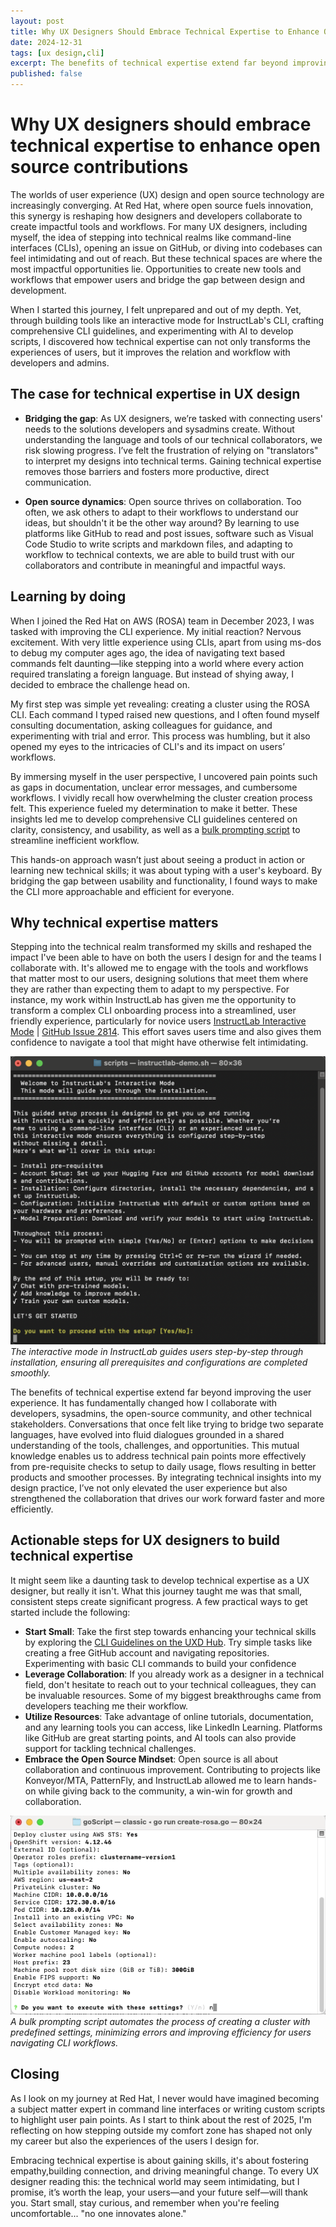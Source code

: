 ```yaml
---
layout: post
title: Why UX Designers Should Embrace Technical Expertise to Enhance Open Source Contributions
date: 2024-12-31
tags: [ux design,cli]
excerpt: The benefits of technical expertise extend far beyond improving the user experience. It has fundamentally changed how I collaborate with developers, sysadmins, the open-source community, and other technical stakeholders. Conversations that once felt like trying to bridge two separate languages, have evolved into fluid dialogues grounded in a shared understanding of the tools, challenges, and opportunities.
published: false
---
```


# Why UX designers should embrace technical expertise to enhance open source contributions

The worlds of user experience (UX) design and open source technology are increasingly converging. At Red Hat, where open source fuels innovation, this synergy is reshaping how designers and developers collaborate to create impactful tools and workflows. For many UX designers, including myself, the idea of stepping into technical realms like command-line interfaces (CLIs), opening an issue on GitHub, or diving into codebases can feel intimidating and out of reach. But these technical spaces are where the most impactful opportunities lie. Opportunities to create new tools and workflows that empower users and bridge the gap between design and development.

When I started this journey, I felt unprepared and out of my depth. Yet, through building tools like an interactive mode for InstructLab's CLI, crafting comprehensive CLI guidelines, and experimenting with AI to develop scripts, I discovered how technical expertise can not only transforms the experiences of users, but it improves the relation and workflow with developers and admins.

## The case for technical expertise in UX design
- **Bridging the gap**: As UX designers, we’re tasked with connecting users' needs to the solutions developers and sysadmins create. Without understanding the language and tools of our technical collaborators, we risk slowing progress. I’ve felt the frustration of relying on "translators" to interpret my designs into technical terms. Gaining technical expertise removes those barriers and fosters more productive, direct communication.

- **Open source dynamics**: Open source thrives on collaboration. Too often, we ask others to adapt to their workflows to understand our ideas, but shouldn't it be the other way around? By learning to use platforms like GitHub to read and post issues, software such as Visual Code Studio to write scripts and markdown files, and adapting to workflow to technical contexts, we are able to build trust with our collaborators and contribute in meaningful and impactful ways.

## Learning by doing
When I joined the Red Hat on AWS (ROSA) team in December 2023, I was tasked with improving the CLI experience. My initial reaction? Nervous excitement. With very little experience using CLIs, apart from using ms-dos to debug my computer ages ago, the idea of navigating text based commands felt daunting—like stepping into a world where every action required translating a foreign language. But instead of shying away, I decided to embrace the challenge head on.

My first step was simple yet revealing: creating a cluster using the ROSA CLI. Each command I typed raised new questions, and I often found myself consulting documentation, asking colleagues for guidance, and experimenting with trial and error. This process was humbling, but it also opened my eyes to the intricacies of CLI's and its impact on users’ workflows.

By immersing myself in the user perspective, I uncovered pain points such as gaps in documentation, unclear error messages, and cumbersome workflows. I vividly recall how overwhelming the cluster creation process felt. This experience fueled my determination to make it better. These insights led me to develop comprehensive CLI guidelines centered on clarity, consistency, and usability, as well as a <a href="https://github.com/JustinXHale/bulkprompting" target="_blank">bulk prompting script</a> to streamline inefficient workflow.

This hands-on approach wasn’t just about seeing a product in action or learning new technical skills; it was about typing with a user's keyboard. By bridging the gap between usability and functionality, I found ways to make the CLI more approachable and efficient for everyone.

## Why technical expertise matters
Stepping into the technical realm transformed my skills and reshaped the impact I've been able to have on both the users I design for and the teams I collaborate with. It's allowed me to engage with the tools and workflows that matter most to our users, designing solutions that meet them where they are rather than expecting them to adapt to my perspective. For instance, my work within InstructLab has given me the opportunity to transform a complex CLI onboarding process into a streamlined, user friendly experience, particularly for novice users <a href="https://github.com/JustinXHale/instructlab-interactivemode" target="_blank">InstructLab Interactive Mode</a>
| <a href="https://github.com/instructlab/instructlab/issues/2814" target="_blank">GitHub Issue 2814</a>. This effort saves users time and also gives them confidence to navigate a tool that might have otherwise felt intimidating.

![Interactive Mode Welcome Screen](/portfolio/instructlab-interactive-mode/assets/Intro%20screen%20to%20interactive%20mode.png)
*The interactive mode in InstructLab guides users step-by-step through installation, ensuring all prerequisites and configurations are completed smoothly.*

The benefits of technical expertise extend far beyond improving the user experience. It has fundamentally changed how I collaborate with developers, sysadmins, the open-source community, and other technical stakeholders. Conversations that once felt like trying to bridge two separate languages, have evolved into fluid dialogues grounded in a shared understanding of the tools, challenges, and opportunities. This mutual knowledge enables us to address technical pain points more effectively from pre-requisite checks to setup to daily usage, flows resulting in better products and smoother processes. By integrating technical insights into my design practice, I’ve not only elevated the user experience but also strengthened the collaboration that drives our work forward faster and more efficiently.

## Actionable steps for UX designers to build technical expertise
It might seem like a daunting task to develop technical expertise as a UX designer, but really it isn't. What this journey taught me was that small, consistent steps create significant progress. A few practical ways to get started include the following:
- **Start Small**: Take the first step towards enhancing your technical skills by exploring the <a href="https://www.uxd-hub.com/entries/design/cli-guidelines" target="_blank">CLI Guidelines on the UXD Hub</a>. Try simple tasks like creating a free GitHub account and navigating repositories. Experimenting with basic CLI commands to build your confidence
- **Leverage Collaboration**: If you already work as a designer in a technical field, don't hesitate to reach out to your technical colleagues, they can be invaluable resources. Some of my biggest breakthroughs came from developers teaching me their workflow.
- **Utilize Resources**: Take advantage of online tutorials, documentation, and any learning tools you can access, like LinkedIn Learning. Platforms like GitHub are great starting points, and AI tools can also provide support for tackling technical challenges.
- **Embrace the Open Source Mindset**: Open source is all about collaboration and continuous improvement. Contributing to projects like Konveyor/MTA, PatternFly, and InstructLab allowed me to learn hands-on while giving back to the community, a win-win for growth and collaboration.

![GIF of Bulk Prompting Script](/portfolio/bulk-prompting-script/assets/july31-readme-gif.gif)
*A bulk prompting script automates the process of creating a cluster with predefined settings, minimizing errors and improving efficiency for users navigating CLI workflows.*

## Closing
As I look on my journey at Red Hat, I never would have imagined becoming a subject matter expert in command line interfaces or writing custom scripts to highlight user pain points. As I start to think about the rest of 2025, I'm reflecting on how stepping outside my comfort zone has shaped not only my career but also the experiences of the users I design for. 

Embracing technical expertise is about gaining skills, it's about fostering empathy,building connection, and driving meaningful change. To every UX designer reading this: the technical world may seem intimidating, but I promise, it’s worth the leap, your users—and your future self—will thank you. Start small, stay curious, and remember when you're feeling uncomfortable... "no one innovates alone."